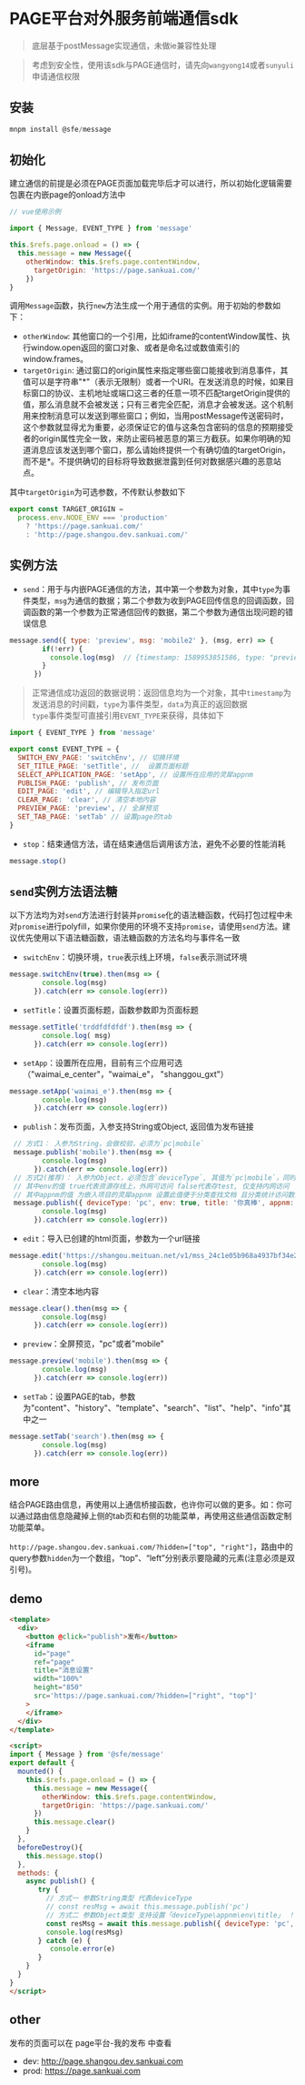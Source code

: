 # PAGE平台对外服务前端通信sdk

> 底层基于postMessage实现通信，未做ie兼容性处理

> 考虑到安全性，使用该sdk与PAGE通信时，请先向`wangyong14`或者`sunyuli`申请通信权限

## 安装
```javascript
mnpm install @sfe/message
```

## 初始化
建立通信的前提是必须在PAGE页面加载完毕后才可以进行，所以初始化逻辑需要包裹在内嵌page的onload方法中
```js
// vue使用示例

import { Message, EVENT_TYPE } from 'message'

this.$refs.page.onload = () => {
  this.message = new Message({
    otherWindow: this.$refs.page.contentWindow,
      targetOrigin: 'https://page.sankuai.com/'
    })
}
```
调用`Message`函数，执行`new`方法生成一个用于通信的实例。用于初始的参数如下：  
- `otherWindow`: 其他窗口的一个引用，比如iframe的contentWindow属性、执行window.open返回的窗口对象、或者是命名过或数值索引的window.frames。
- `targetOrigin`: 通过窗口的origin属性来指定哪些窗口能接收到消息事件，其值可以是字符串"\*"（表示无限制）或者一个URI。在发送消息的时候，如果目标窗口的协议、主机地址或端口这三者的任意一项不匹配targetOrigin提供的值，那么消息就不会被发送；只有三者完全匹配，消息才会被发送。这个机制用来控制消息可以发送到哪些窗口；例如，当用postMessage传送密码时，这个参数就显得尤为重要，必须保证它的值与这条包含密码的信息的预期接受者的origin属性完全一致，来防止密码被恶意的第三方截获。如果你明确的知道消息应该发送到哪个窗口，那么请始终提供一个有确切值的targetOrigin，而不是*。不提供确切的目标将导致数据泄露到任何对数据感兴趣的恶意站点。  

其中`targetOrigin`为可选参数，不传默认参数如下
```js
export const TARGET_ORIGIN =
  process.env.NODE_ENV === 'production'
    ? 'https://page.sankuai.com/'
    : 'http://page.shangou.dev.sankuai.com/'
```
## 实例方法

- `send`：用于与内嵌PAGE通信的方法，其中第一个参数为对象，其中`type`为事件类型，`msg`为通信的数据；第二个参数为收到PAGE回传信息的回调函数，回调函数的第一个参数为正常通信回传的数据，第二个参数为通信出现问题的错误信息
```js
message.send({ type: 'preview', msg: 'mobile2' }, (msg, err) => {
        if(!err) {
          console.log(msg)  // {timestamp: 1589953851586, type: "preview", data: "success"}
        }
      })
```
> 正常通信成功返回的数据说明：返回信息均为一个对象，其中`timestamp`为发送消息的时间戳，`type`为事件类型，`data`为真正的返回数据  
> `type`事件类型可直接引用`EVENT_TYPE`来获得，具体如下
```js
import { EVENT_TYPE } from 'message'

export const EVENT_TYPE = {
  SWITCH_ENV_PAGE: 'switchEnv', // 切换环境
  SET_TITLE_PAGE: 'setTitle', //  设置页面标题
  SELECT_APPLICATION_PAGE: 'setApp', // 设置所在应用的灵犀appnm
  PUBLISH_PAGE: 'publish', // 发布页面
  EDIT_PAGE: 'edit', // 编辑导入指定url
  CLEAR_PAGE: 'clear', // 清空本地内容
  PREVIEW_PAGE: 'preview', // 全屏预览
  SET_TAB_PAGE: 'setTab' // 设置page的tab
} 
```

- `stop`：结束通信方法，请在结束通信后调用该方法，避免不必要的性能消耗
```js
message.stop()
```

## `send`实例方法语法糖
以下方法均为对`send`方法进行封装并`promise`化的语法糖函数，代码打包过程中未对`promise`进行polyfill，如果你使用的环境不支持`promise`，请使用`send`方法。建议优先使用以下语法糖函数，语法糖函数的方法名均与事件名一致

- `switchEnv`：切换环境，`true`表示线上环境，`false`表示测试环境
```js
message.switchEnv(true).then(msg => {
        console.log(msg)
      }).catch(err => console.log(err))
```

- `setTitle`：设置页面标题，函数参数即为页面标题
```js
message.setTitle('trddfdfdfdf').then(msg => {
        console.log( msg)
      }).catch(err => console.log(err))
```

- `setApp`：设置所在应用，目前有三个应用可选（"waimai_e_center"，"waimai_e"， "shanggou_gxt"）
```js
message.setApp('waimai_e').then(msg => {
        console.log(msg)
      }).catch(err => console.log(err))
```

- `publish`：发布页面，入参支持String或Object, 返回值为发布链接
```js
 // 方式1： 入参为String，会做校验，必须为`pc|mobile`
 message.publish('mobile').then(msg => {
        console.log(msg)
      }).catch(err => console.log(err))
 // 方式2(推荐)： 入参为Object，必须包含`deviceType`, 其值为`pc|mobile`，同时支持其他参数`appnm|env|title`，都会做值的校验，校验不通过会在err信息中指明原因
 // 其中env的值 true代表资源存线上，外网可访问 false代表存test, 仅支持内网访问
 // 其中appnm的值 为嵌入项目的灵犀appnm 设置此值便于分类查找文档 且分类统计访问数据 若你要设置的值不在白名单内，请联系管理员
 message.publish({ deviceType: 'pc', env: true, title: '你真棒', appnm: 'waimai_e_center' }).then(msg => {
        console.log(msg)
      }).catch(err => console.log(err))
```

- `edit`：导入已创建的html页面，参数为一个url链接
```js
message.edit('https://shangou.meituan.net/v1/mss_24c1e05b968a4937bf34e2f4ff68639e/shangou-fe-maker-html/sg/html/2019-12-10/eb03537f58beb9deeea46e64cdcc021b1575958209146/index.html').then(msg => {
        console.log(msg)
      }).catch(err => console.log(err))
```

- `clear`：清空本地内容
```js
message.clear().then(msg => {
        console.log(msg)
      }).catch(err => console.log(err))
```

- `preview`：全屏预览，"pc"或者"mobile"
```js
message.preview('mobile').then(msg => {
        console.log(msg)
      }).catch(err => console.log(err))
```

- `setTab`：设置PAGE的tab，参数为"content"、"history"、"template"、"search"、"list"、"help"、"info"其中之一
```js
message.setTab('search').then(msg => {
        console.log(msg)
      }).catch(err => console.log(err))
```

## more
结合PAGE路由信息，再使用以上通信桥接函数，也许你可以做的更多。如：你可以通过路由信息隐藏掉上侧的tab页和右侧的功能菜单，再使用这些通信函数定制功能菜单。

`http://page.shangou.dev.sankuai.com/?hidden=["top", "right"]`，路由中的query参数`hidden`为一个数组，“top”、“left”分别表示要隐藏的元素(注意必须是双引号)。

## demo
```html
<template>
  <div>
    <button @click="publish">发布</button>
    <iframe
      id="page"
      ref="page"
      title="消息设置"
      width="100%"
      height="850"
      src='https://page.sankuai.com/?hidden=["right", "top"]'
    >
    </iframe>
  </div>
</template>

<script>
import { Message } from '@sfe/message'
export default {
  mounted() {
    this.$refs.page.onload = () => {
      this.message = new Message({
        otherWindow: this.$refs.page.contentWindow,
        targetOrigin: 'https://page.sankuai.com/'
      })
      this.message.clear()
    }
  },
  beforeDestroy(){
    this.message.stop()
  },
  methods: {
    async publish() {
       try {
         // 方式一 参数String类型 代表deviceType
         // const resMsg = await this.message.publish('pc')
         // 方式二 参数Object类型 支持设置「deviceType\appnm\env\title」 ！！推荐
         const resMsg = await this.message.publish({ deviceType: 'pc', env: true, title: '你真棒' })
         console.log(resMsg)   
       } catch (e) {
          console.error(e)
       }
    }
  }
}
</script>
```

## other
发布的页面可以在 page平台-我的发布 中查看
- dev: http://page.shangou.dev.sankuai.com
- prod: https://page.sankuai.com
